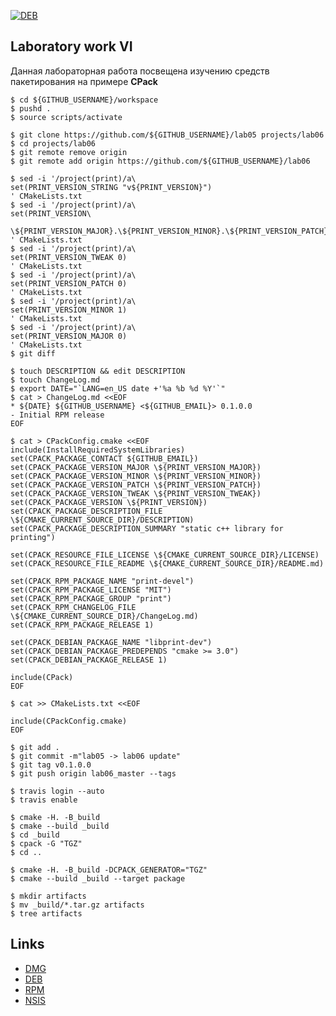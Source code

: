 [![DEB](https://github.com/User-XXI/TIMP_Labs/actions/workflows/actions.yml/badge.svg?branch=lab06_master)](https://github.com/User-XXI/TIMP_Labs/actions/workflows/actions.yml)

## Laboratory work VI

Данная лабораторная работа посвещена изучению средств пакетирования на примере **CPack**

```shell
$ cd ${GITHUB_USERNAME}/workspace
$ pushd .
$ source scripts/activate
```

```shell
$ git clone https://github.com/${GITHUB_USERNAME}/lab05 projects/lab06
$ cd projects/lab06
$ git remote remove origin
$ git remote add origin https://github.com/${GITHUB_USERNAME}/lab06
```

```shell
$ sed -i '/project(print)/a\
set(PRINT_VERSION_STRING "v${PRINT_VERSION}")
' CMakeLists.txt
$ sed -i '/project(print)/a\
set(PRINT_VERSION\
  \${PRINT_VERSION_MAJOR}.\${PRINT_VERSION_MINOR}.\${PRINT_VERSION_PATCH}.\${PRINT_VERSION_TWEAK})
' CMakeLists.txt
$ sed -i '/project(print)/a\
set(PRINT_VERSION_TWEAK 0)
' CMakeLists.txt
$ sed -i '/project(print)/a\
set(PRINT_VERSION_PATCH 0)
' CMakeLists.txt
$ sed -i '/project(print)/a\
set(PRINT_VERSION_MINOR 1)
' CMakeLists.txt
$ sed -i '/project(print)/a\
set(PRINT_VERSION_MAJOR 0)
' CMakeLists.txt
$ git diff
```

```shell
$ touch DESCRIPTION && edit DESCRIPTION
$ touch ChangeLog.md
$ export DATE="`LANG=en_US date +'%a %b %d %Y'`"
$ cat > ChangeLog.md <<EOF
* ${DATE} ${GITHUB_USERNAME} <${GITHUB_EMAIL}> 0.1.0.0
- Initial RPM release
EOF
```

```shell
$ cat > CPackConfig.cmake <<EOF
include(InstallRequiredSystemLibraries)
set(CPACK_PACKAGE_CONTACT ${GITHUB_EMAIL})
set(CPACK_PACKAGE_VERSION_MAJOR \${PRINT_VERSION_MAJOR})
set(CPACK_PACKAGE_VERSION_MINOR \${PRINT_VERSION_MINOR})
set(CPACK_PACKAGE_VERSION_PATCH \${PRINT_VERSION_PATCH})
set(CPACK_PACKAGE_VERSION_TWEAK \${PRINT_VERSION_TWEAK})
set(CPACK_PACKAGE_VERSION \${PRINT_VERSION})
set(CPACK_PACKAGE_DESCRIPTION_FILE \${CMAKE_CURRENT_SOURCE_DIR}/DESCRIPTION)
set(CPACK_PACKAGE_DESCRIPTION_SUMMARY "static c++ library for printing")

set(CPACK_RESOURCE_FILE_LICENSE \${CMAKE_CURRENT_SOURCE_DIR}/LICENSE)
set(CPACK_RESOURCE_FILE_README \${CMAKE_CURRENT_SOURCE_DIR}/README.md)

set(CPACK_RPM_PACKAGE_NAME "print-devel")
set(CPACK_RPM_PACKAGE_LICENSE "MIT")
set(CPACK_RPM_PACKAGE_GROUP "print")
set(CPACK_RPM_CHANGELOG_FILE \${CMAKE_CURRENT_SOURCE_DIR}/ChangeLog.md)
set(CPACK_RPM_PACKAGE_RELEASE 1)

set(CPACK_DEBIAN_PACKAGE_NAME "libprint-dev")
set(CPACK_DEBIAN_PACKAGE_PREDEPENDS "cmake >= 3.0")
set(CPACK_DEBIAN_PACKAGE_RELEASE 1)

include(CPack)
EOF
```

```shell
$ cat >> CMakeLists.txt <<EOF

include(CPackConfig.cmake)
EOF
```

```shell
$ git add .
$ git commit -m"lab05 -> lab06 update"
$ git tag v0.1.0.0
$ git push origin lab06_master --tags
```

```shell
$ travis login --auto
$ travis enable
```

```shell
$ cmake -H. -B_build
$ cmake --build _build
$ cd _build
$ cpack -G "TGZ"
$ cd ..
```

```shell
$ cmake -H. -B_build -DCPACK_GENERATOR="TGZ"
$ cmake --build _build --target package
```

```shell
$ mkdir artifacts
$ mv _build/*.tar.gz artifacts
$ tree artifacts
```

## Links

- [DMG](https://cmake.org/cmake/help/latest/module/CPackDMG.html)
- [DEB](https://cmake.org/cmake/help/latest/module/CPackDeb.html)
- [RPM](https://cmake.org/cmake/help/latest/module/CPackRPM.html)
- [NSIS](https://cmake.org/cmake/help/latest/module/CPackNSIS.html)

